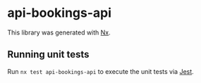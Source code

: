 # api-bookings-api

This library was generated with [Nx](https://nx.dev).

## Running unit tests

Run `nx test api-bookings-api` to execute the unit tests via [Jest](https://jestjs.io).
